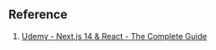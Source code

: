 
## Reference

1. [Udemy - Next.js 14 & React - The Complete Guide](https://www.udemy.com/course/nextjs-react-the-complete-guide/)
